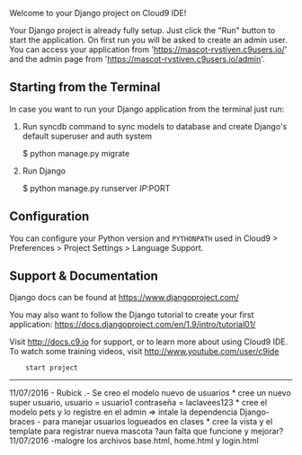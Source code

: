 Welcome to your Django project on Cloud9 IDE!

Your Django project is already fully setup. Just click the "Run" button to start
the application. On first run you will be asked to create an admin user. You can
access your application from 'https://mascot-rvstiven.c9users.io/' and the admin page from 
'https://mascot-rvstiven.c9users.io/admin'.

## Starting from the Terminal

In case you want to run your Django application from the terminal just run:

1) Run syncdb command to sync models to database and create Django's default superuser and auth system

    $ python manage.py migrate

2) Run Django

    $ python manage.py runserver $IP:$PORT
    
## Configuration

You can configure your Python version and `PYTHONPATH` used in
Cloud9 > Preferences > Project Settings > Language Support.

## Support & Documentation

Django docs can be found at https://www.djangoproject.com/

You may also want to follow the Django tutorial to create your first application:
https://docs.djangoproject.com/en/1.9/intro/tutorial01/

Visit http://docs.c9.io for support, or to learn more about using Cloud9 IDE.
To watch some training videos, visit http://www.youtube.com/user/c9ide 

        start project
        
------------------------------------------------------------------------------------------------------
11/07/2016 - Rubick .- Se creo el modelo nuevo de usuarios
            * cree un nuevo super usuario, usuario = usuario1
                                            contraseña = laclavees123
            * cree el modelo pets y lo registre en el admin
=> intale la dependencia Django-braces - para manejar usuarios logueados en clases
            * cree la vista y el template para registrar nueva mascota ?aun falta que funcione y mejorar?
11/07/2016 -malogre los archivos base.html, home.html y login.html 
